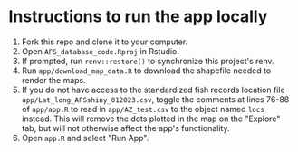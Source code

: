 # Instructions to run the app locally

1. Fork this repo and clone it to your computer.
1. Open `AFS_database_code.Rproj` in Rstudio.
1. If prompted, run `renv::restore()` to synchronize this project's renv. 
1. Run `app/download_map_data.R` to download the shapefile needed to render the maps.
1. If you do not have access to the standardized fish records location file `app/Lat_long_AFSshiny_012023.csv`, toggle the comments at lines 76-88 of `app/app.R` to read in `app/AZ_test.csv` to the object named `locs` instead. This will remove the dots plotted in the map on the "Explore" tab, but will not otherwise affect the app's functionality. 
1. Open `app.R` and select "Run App".
